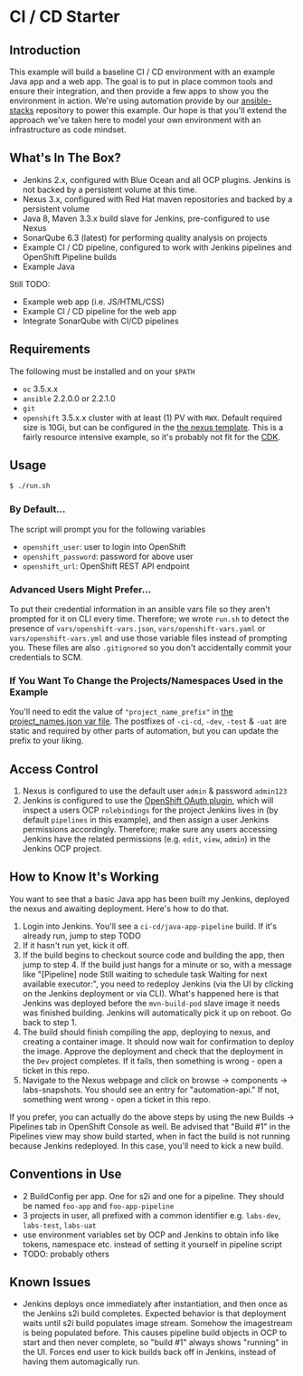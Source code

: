 # CI / CD Starter

## Introduction

This example will build a baseline CI / CD environment with an example Java app and a web app. The goal is to put in place common tools and ensure their integration, and then provide a few apps to show you the environment in action. We're using automation provide by our [ansible-stacks](https://github.com/rht-labs/ansible-stacks) repository to power this example. Our hope is that you'll extend the approach we've taken here to model your own environment with an infrastructure as code mindset.

## What's In The Box?

- Jenkins 2.x, configured with Blue Ocean and all OCP plugins. Jenkins is not backed by a persistent volume at this time.
- Nexus 3.x, configured with Red Hat maven repositories and backed by a persistent volume
- Java 8, Maven 3.3.x build slave for Jenkins, pre-configured to use Nexus
- SonarQube 6.3 (latest) for performing quality analysis on projects
- Example CI / CD pipeline, configured to work with Jenkins pipelines and OpenShift Pipeline builds
- Example Java

Still TODO:
- Example web app (i.e. JS/HTML/CSS)
- Example CI / CD pipeline for the web app
- Integrate SonarQube with CI/CD pipelines

## Requirements

The following must be installed and on your `$PATH`

- `oc` 3.5.x.x
- `ansible` 2.2.0.0 or 2.2.1.0
- `git`
- `openshift` 3.5.x.x cluster with at least (1) PV with `RWX`. Default required size is 10Gi, but can be configured in the [the nexus template](vars/ci-cd-starter-vars.json). This is a fairly resource intensive example, so it's probably not fit for the [CDK](https://developers.redhat.com/products/cdk/overview/).

## Usage

``` bash
$ ./run.sh
```
### By Default...

The script will prompt you for the following variables

* `openshift_user`: user to login into OpenShift
* `openshift_password`: password for above user
* `openshift_url`: OpenShift REST API endpoint

### Advanced Users Might Prefer...

To put their credential information in an ansible vars file so they aren't prompted for it on CLI every time. Therefore; we wrote `run.sh` to detect the presence of `vars/openshift-vars.json`, `vars/openshift-vars.yaml` or `vars/openshift-vars.yml` and use those variable files instead of prompting you. These files are also `.gitignored` so you don't accidentally commit your credentials to SCM.

### If You Want To Change the Projects/Namespaces Used in the Example

You'll need to edit the value of `"project_name_prefix"` in [the project_names.json var file](vars/project-names.json). The postfixes of `-ci-cd`, `-dev`, `-test` & `-uat` are static and required by other parts of automation, but you can update the prefix to your liking.

## Access Control

1. Nexus is configured to use the default user `admin` & password `admin123`
2. Jenkins is configured to use the [OpenShift OAuth plugin](https://github.com/openshift/jenkins-openshift-login-plugin), which will inspect a users OCP `rolebindings` for the project Jenkins lives in (by default `pipelines` in this example), and then assign a user Jenkins permissions accordingly. Therefore; make sure any users accessing Jenkins have the related permissions (e.g. `edit`, `view`, `admin`) in the Jenkins OCP project.


## How to Know It's Working

You want to see that a basic Java app has been built my Jenkins, deployed the nexus and awaiting deployment. Here's how to do that.

1. Login into Jenkins. You'll see a `ci-cd/java-app-pipeline` build. If it's already run, jump to step TODO
2. If it hasn't run yet, kick it off.
3. If the build begins to checkout source code and building the app, then jump to step 4. If the build just hangs for a minute or so, with a message like "[Pipeline] node Still waiting to schedule task Waiting for next available executor:", you need to redeploy Jenkins (via the UI by clicking on the Jenkins deployment or via CLI). What's happened here is that Jenkins was deployed before the `mvn-build-pod` slave image it needs was finished building. Jenkins will automatically pick it up on reboot. Go back to step 1.
4. The build should finish compiling the app, deploying to nexus, and creating a container image. It should now wait for confirmation to deploy the image. Approve the deployment and check that the deployment in the `Dev` project completes. If it fails, then something is wrong - open a ticket in this repo.
5. Navigate to the Nexus webpage and click on browse -> components -> labs-snapshots. You should see an entry for "automation-api." If not, something went wrong - open a ticket in this repo.

If you prefer, you can actually do the above steps by using the new Builds -> Pipelines tab in OpenShift Console as well. Be advised that "Build #1" in the Pipelines view may show build started, when in fact the build is not running because Jenkins redeployed. In this case, you'll need to kick a new build.

## Conventions in Use

- 2 BuildConfig per app. One for s2i and one for a pipeline. They should be named `foo-app` and `foo-app-pipeline`
- 3 projects in user, all prefixed with a common identifier e.g. `labs-dev`, `labs-test`, `labs-uat`
- use environment variables set by OCP and Jenkins to obtain info like tokens, namespace etc. instead of setting it yourself in pipeline script
- TODO: probably others

## Known Issues

- Jenkins deploys once immediately after instantiation, and then once as the Jenkins s2i build completes. Expected behavior is that deployment waits until s2i build populates image stream. Somehow the imagestream is being populated before. This causes pipeline build objects in OCP to start and then never complete, so "build #1" always shows "running" in the UI. Forces end user to kick builds back off in Jenkins, instead of having them automagically run.
